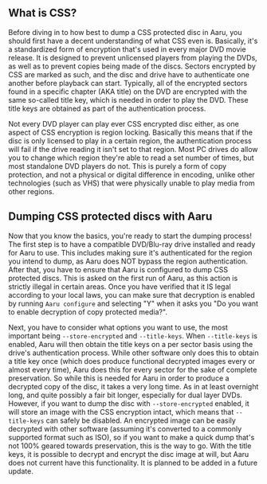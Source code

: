 ## What is CSS?

Before diving in to how best to dump a CSS protected disc in Aaru, you should first have a decent understanding of what CSS even is. Basically, it's a standardized form of encryption that's used in every major DVD movie release. It is designed to prevent unlicensed players from playing the DVDs, as well as to prevent copies being made of the discs. Sectors encrypted by CSS are marked as such, and the disc and drive have to authenticate one another before playback can start. Typically, all of the encrypted sectors found in a specific chapter (AKA title) on the DVD are encrypted with the same so-called title key, which is needed in order to play the DVD. These title keys are obtained as part of the authentication process.

Not every DVD player can play ever CSS encrypted disc either, as one aspect of CSS encryption is region locking. Basically this means that if the disc is only licensed to play in a certain region, the authentication process will fail if the drive reading it isn't set to that region. Most PC drives do allow you to change which region they're able to read a set number of times, but most standalone DVD players do not. This is purely a form of copy protection, and not a physical or digital difference in encoding, unlike other technologies (such as VHS) that were physically unable to play media from other regions.



## Dumping CSS protected discs with Aaru

Now that you know the basics, you're ready to start the dumping process! The first step is to have a compatible DVD/Blu-ray drive installed and ready for Aaru to use. This includes making sure it's authenticated for the region you intend to dump, as Aaru does NOT bypass the region authentication. After that, you have to ensure that Aaru is configured to dump CSS protected discs. This is asked on the first run of Aaru, as this action is strictly illegal in certain areas. Once you have verified that it IS legal according to your local laws, you can make sure that decryption is enabled by running ```Aaru configure``` and selecting "Y" when it asks you "Do you want to enable decryption of copy protected media?". 

Next, you have to consider what options you want to use, the most important being ```--store-encrypted``` and ```--title-keys```. When ```--title-keys``` is enabled, Aaru will then obtain the title keys on a per sector basis using the drive's authentication process. While other software only does this to obtain a title key once (which does produce functional decrypted images every or almost every time), Aaru does this for every sector for the sake of complete preservation. So while this is needed for Aaru in order to produce a decrypted copy of the disc, it takes a very long time. As in at least overnight long, and quite possibly a fair bit longer, especially for dual layer DVDs. However, if you want to dump the disc with ```--store-encrypted``` enabled, it will store an image with the CSS encryption intact, which means that ```--title-keys``` can safely be disabled. An encrypted image can be easily decrypted with other software (assuming it's converted to a commonly supported format such as ISO), so if you want to make a quick dump that's not 100% geared towards preservation, this is the way to go. With the title keys, it is possible to decrypt and encrypt the disc image at will, but Aaru does not current have this functionality. It is planned to be added in a future update.

